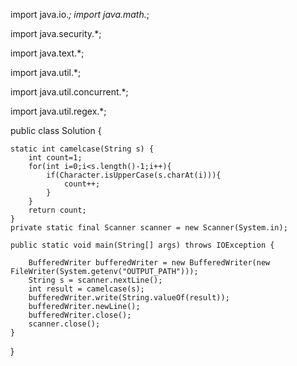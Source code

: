 import java.io.*;
import java.math.*;

import java.security.*;

import java.text.*;

import java.util.*;

import java.util.concurrent.*;

import java.util.regex.*;

public class Solution {

    static int camelcase(String s) {
        int count=1;
        for(int i=0;i<s.length()-1;i++){
            if(Character.isUpperCase(s.charAt(i))){
                count++;
            }
        }
        return count;
    }
    private static final Scanner scanner = new Scanner(System.in);
    
    public static void main(String[] args) throws IOException {
    
        BufferedWriter bufferedWriter = new BufferedWriter(new FileWriter(System.getenv("OUTPUT_PATH")));
        String s = scanner.nextLine();
        int result = camelcase(s);
        bufferedWriter.write(String.valueOf(result));
        bufferedWriter.newLine();
        bufferedWriter.close();
        scanner.close();
    }
}
